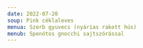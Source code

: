 ```yaml
---
date: 2022-07-20
soup: Pink céklaleves
menua: Szerb gyuvecs (nyárias rakott hús)
menub: Spenótos gnocchi sajtszórással
---
```

